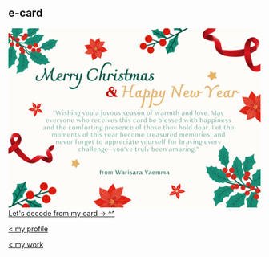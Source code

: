 ## e-card

![e-card](img/waris-card.png)
[Let's decode from my card -> ^^](https://stylesuxx.github.io/steganography/)
<br />

[< my profile](https://wariisara.github.io/)


[< my work](https://wariisara.github.io/mywork)